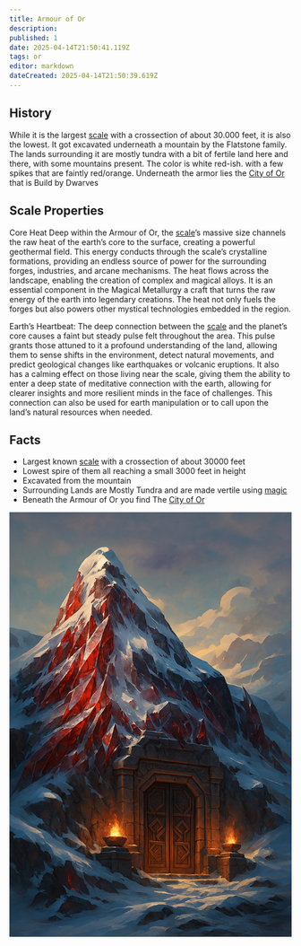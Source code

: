 ```yaml
---
title: Armour of Or
description: 
published: 1
date: 2025-04-14T21:50:41.119Z
tags: or
editor: markdown
dateCreated: 2025-04-14T21:50:39.619Z
---
```


## History
While it is the largest [scale](/geography/landmark/scale.md) with a crossection of about 30.000 feet, it is also the lowest. It got excavated underneath a mountain by the Flatstone family. The lands surrounding it are mostly tundra with a bit of fertile land here and there, with some mountains present. The color is white red-ish. with a few spikes that are faintly red/orange. Underneath the armor lies the [City of Or](/geography/settlement/city/city-of-or.md) that is Build by Dwarves

## Scale Properties
Core Heat
Deep within the Armour of Or, the [scale](/geography/landmark/scale.md)’s massive size channels the raw heat of the earth’s core to the surface, creating a powerful geothermal field. This energy conducts through the scale’s crystalline formations, providing an endless source of power for the surrounding forges, industries, and arcane mechanisms. The heat flows across the landscape, enabling the creation of complex and magical alloys. It is an essential component in the Magical Metallurgy a craft that turns the raw energy of the earth into legendary creations. The heat not only fuels the forges but also powers other mystical technologies embedded in the region.

Earth’s Heartbeat:
The deep connection between the [scale](/geography/landmark/scale.md) and the planet’s core causes a faint but steady pulse felt throughout the area. This pulse grants those attuned to it a profound understanding of the land, allowing them to sense shifts in the environment, detect natural movements, and predict geological changes like earthquakes or volcanic eruptions. It also has a calming effect on those living near the scale, giving them the ability to enter a deep state of meditative connection with the earth, allowing for clearer insights and more resilient minds in the face of challenges. This connection can also be used for earth manipulation or to call upon the land’s natural resources when needed.

## Facts
- Largest known [scale](/geography/landmark/scale.md) with a crossection of about 30000 feet
- Lowest spire of them all reaching a small 3000 feet in height
- Excavated from the mountain
- Surrounding Lands are Mostly Tundra and are made vertile using [magic](/structure/mechanic/magic.md)
- Beneath the Armour of Or you find The [City of Or](/geography/settlement/city/city-of-or.md) 


![armour-of-or.png](/world/armour-of-or-v2.png)
